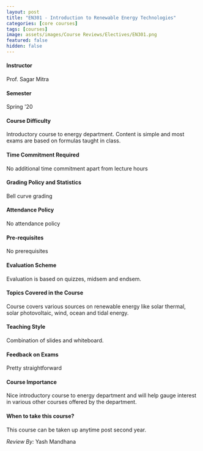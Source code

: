 ```yaml
---
layout: post
title: "EN301 - Introduction to Renewable Energy Technologies"
categories: [core courses]
tags: [courses]
image: assets/images/Course Reviews/Electives/EN301.png
featured: false
hidden: false
---
```


#### Instructor
Prof. Sagar Mitra

#### Semester
Spring '20

#### Course Difficulty
Introductory course to energy department. Content is simple and most exams are based on formulas taught in class.

#### Time Commitment Required
No additional time commitment apart from lecture hours

#### Grading Policy and Statistics
Bell curve grading

#### Attendance Policy
No attendance policy

#### Pre-requisites
No prerequisites

#### Evaluation Scheme
Evaluation is based on quizzes, midsem and endsem. 

#### Topics Covered in the Course
Course covers various sources on renewable energy like solar thermal, solar photovoltaic, wind, ocean and tidal energy.

#### Teaching Style
Combination of slides and whiteboard. 

#### Feedback on Exams
Pretty straightforward

#### Course Importance
Nice introductory course to energy department and will help gauge interest in various other courses offered by the department.

#### When to take this course?
This course can be taken up anytime post second year.

*Review By:* Yash Mandhana